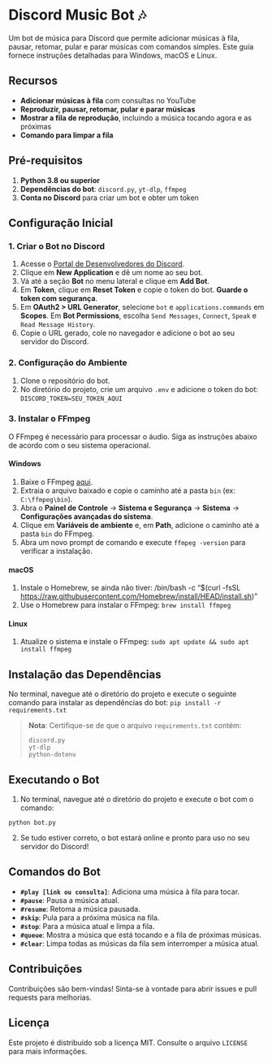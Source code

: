# Discord Music Bot 🎶

Um bot de música para Discord que permite adicionar músicas à fila, pausar, retomar, pular e parar músicas com comandos simples. Este guia fornece instruções detalhadas para Windows, macOS e Linux.

## Recursos

- **Adicionar músicas à fila** com consultas no YouTube
- **Reproduzir, pausar, retomar, pular e parar músicas**
- **Mostrar a fila de reprodução**, incluindo a música tocando agora e as próximas
- **Comando para limpar a fila**

## Pré-requisitos

1. **Python 3.8 ou superior**
2. **Dependências do bot**: `discord.py`, `yt-dlp`, `ffmpeg`
3. **Conta no Discord** para criar um bot e obter um token

## Configuração Inicial

### 1. Criar o Bot no Discord

1. Acesse o [Portal de Desenvolvedores do Discord](https://discord.com/developers/applications).
2. Clique em **New Application** e dê um nome ao seu bot.
3. Vá até a seção **Bot** no menu lateral e clique em **Add Bot**.
4. Em **Token**, clique em **Reset Token** e copie o token do bot. **Guarde o token com segurança**.
5. Em **OAuth2 > URL Generator**, selecione `bot` e `applications.commands` em **Scopes**. Em **Bot Permissions**, escolha `Send Messages`, `Connect`, `Speak` e `Read Message History`.
6. Copie o URL gerado, cole no navegador e adicione o bot ao seu servidor do Discord.

### 2. Configuração do Ambiente

1. Clone o repositório do bot.
2. No diretório do projeto, crie um arquivo `.env` e adicione o token do bot:
`DISCORD_TOKEN=SEU_TOKEN_AQUI`

### 3. Instalar o FFmpeg

O FFmpeg é necessário para processar o áudio. Siga as instruções abaixo de acordo com o seu sistema operacional.

#### Windows

1. Baixe o FFmpeg [aqui](https://ffmpeg.org/download.html).
2. Extraia o arquivo baixado e copie o caminho até a pasta `bin` (ex: `C:\ffmpeg\bin`).
3. Abra o **Painel de Controle** → **Sistema e Segurança** → **Sistema** → **Configurações avançadas do sistema**.
4. Clique em **Variáveis de ambiente** e, em **Path**, adicione o caminho até a pasta `bin` do FFmpeg.
5. Abra um novo prompt de comando e execute `ffmpeg -version` para verificar a instalação.

#### macOS

1. Instale o Homebrew, se ainda não tiver:
/bin/bash -c “$(curl -fsSL https://raw.githubusercontent.com/Homebrew/install/HEAD/install.sh)”
2. Use o Homebrew para instalar o FFmpeg:
```brew install ffmpeg```

#### Linux

1. Atualize o sistema e instale o FFmpeg:
```sudo apt update && sudo apt install ffmpeg```

## Instalação das Dependências

No terminal, navegue até o diretório do projeto e execute o seguinte comando para instalar as dependências do bot:
```pip install -r requirements.txt```

> **Nota**: Certifique-se de que o arquivo `requirements.txt` contém:
> ```
> discord.py
> yt-dlp
> python-dotenv
> ```

## Executando o Bot

1. No terminal, navegue até o diretório do projeto e execute o bot com o comando:

```python bot.py```

2. Se tudo estiver correto, o bot estará online e pronto para uso no seu servidor do Discord!

## Comandos do Bot

- **`#play [link ou consulta]`**: Adiciona uma música à fila para tocar.
- **`#pause`**: Pausa a música atual.
- **`#resume`**: Retoma a música pausada.
- **`#skip`**: Pula para a próxima música na fila.
- **`#stop`**: Para a música atual e limpa a fila.
- **`#queue`**: Mostra a música que está tocando e a fila de próximas músicas.
- **`#clear`**: Limpa todas as músicas da fila sem interromper a música atual.

## Contribuições

Contribuições são bem-vindas! Sinta-se à vontade para abrir issues e pull requests para melhorias.

## Licença

Este projeto é distribuído sob a licença MIT. Consulte o arquivo `LICENSE` para mais informações.

